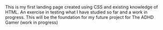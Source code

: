 This is my first landing page created using CSS and existing knowledge of HTML. An exercise in testing what I have studied so far and a work in progress. This will be the foundation for my future project for The ADHD Gamer (work in progress)